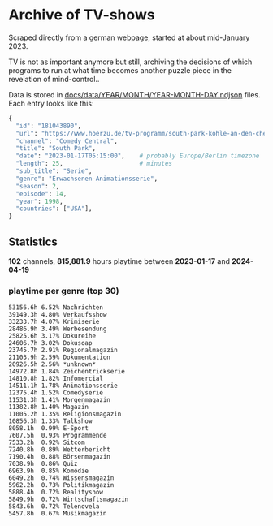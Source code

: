 # Archive of TV-shows

Scraped directly from a german webpage, started at about mid-January 2023.

TV is not as important anymore but still, archiving the decisions of which programs to run at what time
becomes another puzzle piece in the revelation of mind-control.. 

Data is stored in [docs/data/YEAR/MONTH/YEAR-MONTH-DAY.ndjson](docs/data/) files. 
Each entry looks like this:

```python
{
  "id": "181043890", 
  "url": "https://www.hoerzu.de/tv-programm/south-park-kohle-an-den-chefkoch/bid_181043890/", 
  "channel": "Comedy Central", 
  "title": "South Park", 
  "date": "2023-01-17T05:15:00",    # probably Europe/Berlin timezone 
  "length": 25,                     # minutes 
  "sub_title": "Serie", 
  "genre": "Erwachsenen-Animationsserie", 
  "season": 2, 
  "episode": 14, 
  "year": 1998, 
  "countries": ["USA"],
}
```

## Statistics

**102** channels, **815,881.9** hours playtime between **2023-01-17** and **2024-04-19**


### playtime per genre (top 30)

    53156.6h 6.52% Nachrichten
    39149.3h 4.80% Verkaufsshow
    33233.7h 4.07% Krimiserie
    28486.9h 3.49% Werbesendung
    25825.6h 3.17% Dokureihe
    24606.7h 3.02% Dokusoap
    23745.7h 2.91% Regionalmagazin
    21103.9h 2.59% Dokumentation
    20926.5h 2.56% *unknown*
    14972.8h 1.84% Zeichentrickserie
    14810.8h 1.82% Infomercial
    14511.1h 1.78% Animationsserie
    12375.4h 1.52% Comedyserie
    11531.3h 1.41% Morgenmagazin
    11382.8h 1.40% Magazin
    11005.2h 1.35% Religionsmagazin
    10856.3h 1.33% Talkshow
    8058.1h  0.99% E-Sport
    7607.5h  0.93% Programmende
    7533.2h  0.92% Sitcom
    7240.8h  0.89% Wetterbericht
    7190.4h  0.88% Börsenmagazin
    7038.9h  0.86% Quiz
    6963.9h  0.85% Komödie
    6049.2h  0.74% Wissensmagazin
    5962.2h  0.73% Politikmagazin
    5888.4h  0.72% Realityshow
    5849.9h  0.72% Wirtschaftsmagazin
    5843.6h  0.72% Telenovela
    5457.8h  0.67% Musikmagazin
